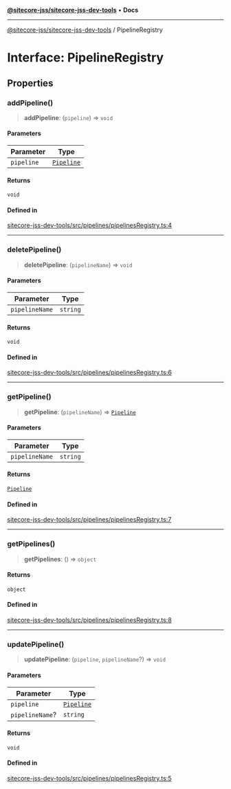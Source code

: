 [**@sitecore-jss/sitecore-jss-dev-tools**](../README.md) • **Docs**

***

[@sitecore-jss/sitecore-jss-dev-tools](../README.md) / PipelineRegistry

# Interface: PipelineRegistry

## Properties

### addPipeline()

> **addPipeline**: (`pipeline`) => `void`

#### Parameters

| Parameter | Type |
| ------ | ------ |
| `pipeline` | [`Pipeline`](Pipeline.md) |

#### Returns

`void`

#### Defined in

[sitecore-jss-dev-tools/src/pipelines/pipelinesRegistry.ts:4](https://github.com/Sitecore/jss/blob/ae0d0d6db6f1c053f20f849b7fb170d97fae8446/packages/sitecore-jss-dev-tools/src/pipelines/pipelinesRegistry.ts#L4)

***

### deletePipeline()

> **deletePipeline**: (`pipelineName`) => `void`

#### Parameters

| Parameter | Type |
| ------ | ------ |
| `pipelineName` | `string` |

#### Returns

`void`

#### Defined in

[sitecore-jss-dev-tools/src/pipelines/pipelinesRegistry.ts:6](https://github.com/Sitecore/jss/blob/ae0d0d6db6f1c053f20f849b7fb170d97fae8446/packages/sitecore-jss-dev-tools/src/pipelines/pipelinesRegistry.ts#L6)

***

### getPipeline()

> **getPipeline**: (`pipelineName`) => [`Pipeline`](Pipeline.md)

#### Parameters

| Parameter | Type |
| ------ | ------ |
| `pipelineName` | `string` |

#### Returns

[`Pipeline`](Pipeline.md)

#### Defined in

[sitecore-jss-dev-tools/src/pipelines/pipelinesRegistry.ts:7](https://github.com/Sitecore/jss/blob/ae0d0d6db6f1c053f20f849b7fb170d97fae8446/packages/sitecore-jss-dev-tools/src/pipelines/pipelinesRegistry.ts#L7)

***

### getPipelines()

> **getPipelines**: () => `object`

#### Returns

`object`

#### Defined in

[sitecore-jss-dev-tools/src/pipelines/pipelinesRegistry.ts:8](https://github.com/Sitecore/jss/blob/ae0d0d6db6f1c053f20f849b7fb170d97fae8446/packages/sitecore-jss-dev-tools/src/pipelines/pipelinesRegistry.ts#L8)

***

### updatePipeline()

> **updatePipeline**: (`pipeline`, `pipelineName`?) => `void`

#### Parameters

| Parameter | Type |
| ------ | ------ |
| `pipeline` | [`Pipeline`](Pipeline.md) |
| `pipelineName`? | `string` |

#### Returns

`void`

#### Defined in

[sitecore-jss-dev-tools/src/pipelines/pipelinesRegistry.ts:5](https://github.com/Sitecore/jss/blob/ae0d0d6db6f1c053f20f849b7fb170d97fae8446/packages/sitecore-jss-dev-tools/src/pipelines/pipelinesRegistry.ts#L5)
